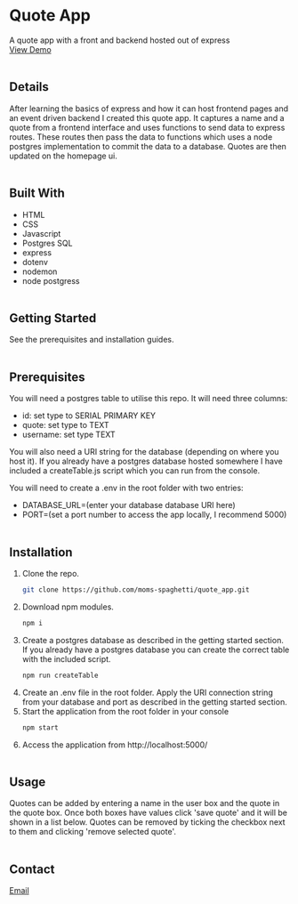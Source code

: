 # Quote App

A quote app with a front and backend hosted out of express\
[View Demo](https://moms-spaghetti-quotes.herokuapp.com/)
<br/><br/>

## Details

After learning the basics of express and how it can host frontend pages and an event driven backend I created this quote app. It captures a name and a quote from a frontend interface and uses functions to send data to express routes. These routes then pass the data to functions which uses a node postgres implementation to commit the data to a database. Quotes are then updated on the homepage ui.
<br/><br/>

## Built With

- HTML
- CSS
- Javascript
- Postgres SQL
- express
- dotenv
- nodemon
- node postgress
  <br/><br/>

## Getting Started

See the prerequisites and installation guides.
<br/><br/>

## Prerequisites

You will need a postgres table to utilise this repo. It will need three columns:

- id: set type to SERIAL PRIMARY KEY
- quote: set type to TEXT
- username: set type TEXT

You will also need a URI string for the database (depending on where you host it). If you already have a postgres database hosted somewhere I have included a createTable.js script which you can run from the console.

You will need to create a .env in the root folder with two entries:

- DATABASE_URL=(enter your database database URI here)
- PORT=(set a port number to access the app locally, I recommend 5000)
  <br/><br/>

## Installation

1. Clone the repo.
   ```sh
   git clone https://github.com/moms-spaghetti/quote_app.git
   ```
2. Download npm modules.
   ```sh
   npm i
   ```
3. Create a postgres database as described in the getting started section. If you already have a postgres database you can create the correct table with the included script.
   ```sh
   npm run createTable
   ```
4. Create an .env file in the root folder. Apply the URI connection string from your database and port as described in the getting started section.
5. Start the application from the root folder in your console
   ```sh
   npm start
   ```
6. Access the application from http://localhost:5000/
   <br/><br/>

## Usage

Quotes can be added by entering a name in the user box and the quote in the quote box. Once both boxes have values click 'save quote' and it will be shown in a list below. Quotes can be removed by ticking the checkbox next to them and clicking 'remove selected quote'.
<br/><br/>

## Contact

[Email](mailto:williamedwards36@aol.com)
<br/><br/>
